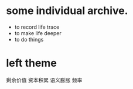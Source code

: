 
# some individual archive.

* to record life trace
* to make life deeper
* to do things 

# left theme
剩余价值
资本积累
语义膨胀
频率